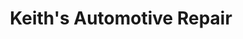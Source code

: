 ---
title: "Keith's Automotive Repair"
url: /baton-rouge/keiths-automotive-repair/
shop: Autowerkstatt
---